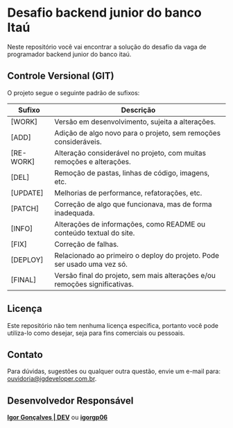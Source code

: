 # Desafio backend junior do banco Itaú

Neste repositório você vai encontrar a solução do desafio da vaga de programador backend junior do banco itaú.

## Controle Versional (GIT)

O projeto segue o seguinte padrão de sufixos:

| Sufixo    | Descrição                                                                  |
| --------- | -------------------------------------------------------------------------- |
| [WORK]    | Versão em desenvolvimento, sujeita a alterações.                           |
| [ADD]     | Adição de algo novo para o projeto, sem remoções consideráveis.            |
| [RE-WORK] | Alteração considerável no projeto, com muitas remoções e alterações.       |
| [DEL]     | Remoção de pastas, linhas de código, imagens, etc.                         |
| [UPDATE]  | Melhorias de performance, refatorações, etc.                               |
| [PATCH]   | Correção de algo que funcionava, mas de forma inadequada.                  |
| [INFO]    | Alterações de informações, como README ou conteúdo textual do site.        |
| [FIX]     | Correção de falhas.                                                        |
| [DEPLOY]  | Relacionado ao primeiro o deploy do projeto. Pode ser usado uma vez só.    |
| [FINAL]   | Versão final do projeto, sem mais alterações e/ou remoções significativas. |

## Licença

Este repositório não tem nenhuma licença específica, portanto você pode utiliza-lo como desejar, seja para fins comerciais ou pessoais.

## Contato

Para dúvidas, sugestões ou qualquer outra questão, envie um e-mail para: ouvidoria@igdeveloper.com.br.

## Desenvolvedor Responsável

**[Igor Gonçalves | DEV](https://igdeveloper.com.br)** ou [**igorgp06**](https://github.com/igorgp06)